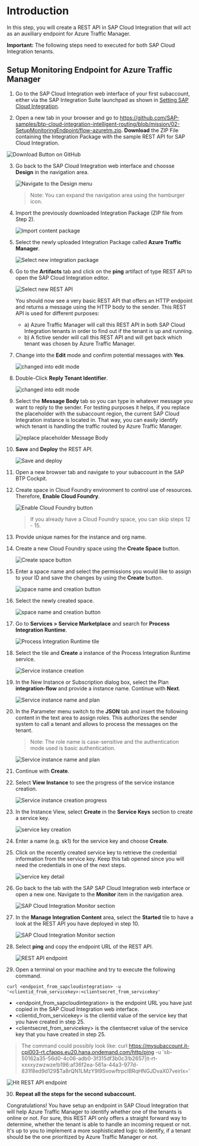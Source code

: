 # Introduction

In this step, you will create a REST API in SAP Cloud Integration that will act as an auxiliary endpoint for Azure Traffic Manager. 

**Important:** The following steps need to executed for both SAP Cloud Integration tenants. 
## Setup Monitoring Endpoint for Azure Traffic Manager

1. Go to the SAP Cloud Integration web interface of your first subaccount, either via the SAP Integration Suite launchpad as shown in [Setting SAP Cloud Integration](../01-SetupCloudIntegration/README.md). 

2. <a name="download"><a/>Open a new tab in your browser and go to https://github.com/SAP-samples/btp-cloud-integration-intelligent-routing/blob/mission/02-SetupMonitoringEndpoint/flow-azuretm.zip. **Download** the ZIP File containing the Integration Package with the sample REST API for SAP Cloud Integration.

![Download Button on GitHub](./images/01.png)

3. Go back to the SAP Cloud Integration web interface and choosse **Design** in the navigation area. 

    ![Navigate to the Design menu](./images/02.png)

    > Note: You can expand the navigation area using the hamburger icon. 

4. Import the previously downloaded Integration Package (ZIP file from Step 2).  

    ![Import content package](./images/03.png)

5. Select the newly uploaded Integration Package called **Azure Traffic Manager**.

    ![Select new integration package](./images/04.png)

6. Go to the **Artifacts** tab and click on the **ping** artifact of type REST API to open the SAP Cloud Integration editor. 

    ![Select new REST API](./images/05.png)

    You should now see a very basic REST API that offers an HTTP endpoint and returns a message using the HTTP body to the sender. This REST API is used for different purposes: 

    - a) Azure Traffic Manager will call this REST API in both SAP Cloud Integration tenants in order to find out if the tenant is up and running. 
    - b) A fictive sender will call this REST API and will get back which tenant was chosen by Azure Traffic Manager. 

7. Change into the **Edit** mode and confirm potential messages with **Yes**.

    ![changed into edit mode](./images/06.png)

8. Double-Click **Reply Tenant Identifier**.

    ![changed into edit mode](./images/07.png)

9. Select the **Message Body** tab so you can type in whatever message you want to reply to the sender. For testing purposes it helps, if you replace the placeholder with the subaccount region, the current SAP Cloud Integration instance is located in. That way, you can easily identify which tenant is handling the traffic routed by Azure Traffic Manager. 

    ![replace placeholder Message Body](./images/08.png)

10. **Save** and **Deploy** the REST API. 

    ![Save and deploy](./images/09.png)

11. Open a new browser tab and navigate to your subaccount in the SAP BTP Cockpit. 

12. Create space in Cloud Foundry environment to control use of resources. Therefore, **Enable Cloud Foundry**. 

    ![Enable Cloud Foundry button](./images/10.png)

    > If you already have a Cloud Foundry space, you can skip steps 12 - 15. 

13. Provide unique names for the instance and org name. 

14. Create a new Cloud Foundry space using the **Create Space** button.

    ![Create space button](./images/11.png)

15. Enter a space name and select the permissions you would like to assign to your ID and save the changes by using the **Create** button.
    
    ![space name and creation button](./images/12.png)

16. Select the newly created space. 

    ![space name and creation button](./images/12.1.png)
    
17. Go to **Services > Service Marketplace** and search for **Process Integration Runtime**.

    ![Process Integration Runtime tile](./images/13.png)

18. Select the tile and **Create** a instance of the Process Integration Runtime service.

    ![Service instance creation](./images/14.png)

19. In the New Instance or Subscription dialog box, select the Plan **integration-flow** and provide a instance name. Continue with **Next**.

    ![Service instance name and plan](./images/15.png)

20. In the Parameter menu switch to the **JSON** tab and insert the following content in the text area to assign roles. This authorizes the sender system to call a tenant and allows to process the messages on the tenant.

    > Note: The role name is case-sensitive and the authentication mode used is basic authentication.

    ![Service instance name and plan](./images/16.png)

21. Continue with **Create**. 

22. Select **View Instance** to see the progress of the service instance creation. 

    ![Service instance creation progress](./images/17.png)

23. <a name="servicekey"></a> In the Instance View, select **Create** in the **Service Keys** section to create a service key. 

    ![service key creation](./images/18.png)

24. Enter a name (e.g. sk1) for the service key and choose **Create**. 

25. Click on the recently created service key to retrieve the credential information from the service key. Keep this tab opened since you will need the credentials in one of the next steps.  

    ![service key detail](./images/19.png)

26. Go back to the tab with the SAP SAP Cloud Integration web interface or open a new one. Navigate to the **Monitor** item in the navigation area. 

    ![SAP Cloud Integration Monitor section](./images/20.png)

27. In the **Manage Integration Content** area, select the **Started** tile to have a look at the REST API you have deployed in step 10. 

    ![SAP Cloud Integration Monitor section](./images/21.png)

28. <a name="endpoint"></a>Select **ping** and copy the endpoint URL of the REST API. 

    ![REST API endpoint](./images/22.png)

29. Open a terminal on your machine and try to execute the following command. 

```console
curl <endpoint_from_sapcloudintegration> -u '<clientid_from_servicekey>:<clientsecret_from_servicekey'
```

- <endpoint_from_sapcloudintegration> is the endpoint URL you have just copied in the SAP Cloud Integration web interface. 
- <clientid_from_servicekey> is the clientid value of the service key that you have created in step 25. 
- <clientsecret_from_servicekey> is the clientsecret value of the service key that you have created in step 25.

> The command could possibly look like: 
> curl https://mysubaccount.it-cpi003-rt.cfapps.eu20.hana.ondemand.com/http/ping -u 'sb-50162a35-56d0-4c06-adb0-3f315df3b0c3!b2657|it-rt-xxxxyzwzwze!b196:af36f2ea-561a-44a3-977d-831f8ed9d129$Ta8rQN1LMzY9l9SvowftrpclBRqHNGJDvaX07veirIx='

![Hit REST API endpoint](./images/23.png)

30. **Repeat all the steps for the second subaccount.**

Congratulations! You have setup an endpoint in SAP Cloud Integration that will help Azure Traffic Manager to identify whether one of the tenants is online or not. For sure, this REST API only offers a straight forward way to determine, whether the tenant is able to handle an incoming request or not. It's up to you to implement a more sophisticated logic to identify, if a tenant should be the one prioritized by Azure Traffic Manager or not. 



    





